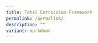 ```yaml
---
title: Total Curriculum Framework
permalink: /permalink/
description: ""
variant: markdown
---
```


<div align="justify" hidden="">

<figure>
<img src="/images/JPJC%20Experience/Total%20Curriculum%20Framework/pic1.jpg">
</figure>	
<p> <style>ol.a{list-style-type: upper-alpha;}</style>
</p><ol class="a">
Guided by our mission to nurture a community of active learners, innovative thinkers and compassionate leaders, with confidence for the future, the JPJC Total Curriculum Framework sets the direction for the implementation of the curriculum and co-curriculum in order to achieve the desired outcomes for our students. The framework identifies six key enablers to be adopted by all staff to help our students meet their goals and aspirations. With the college values as our core and foundation, underpinned by our common beliefs, all staff and students aspire towards our college vision together.<p></p>

<style>ol.a{list-style-type: upper-alpha;}</style>
<ol class="a">
	<h5><strong><li>Student Outcomes</li></strong></h5>

<p>
We believe in the potential of our students. To enable all students to discover their interests and talents so that they can develop their knowledge and skills, we offer them a wide array of rich learning opportunities through various engagement platforms.</p>
	
<p>
We seek to inculcate a self-directed learning disposition in our students such that as <strong>active learners</strong>, they possess a drive to learn, unlearn and re-learn throughout life. To achieve personal excellence, they commit to give their best in their pursuits, take initiative to seek continuous improvement and overcome challenges.</p>
	
<p>
We enable our students to be&nbsp;<strong>innovative thinkers</strong>&nbsp;by broadening their thinking and developing their creativity. Critical thinkers with the curiosity for new and different ideas will be able to analyse problems deeply, identify opportunities for growth and create thoughtful and ethical solutions for positive change.</p>
	
<p>
We place a strong emphasis on character and citizenship education with the goal to nurture&nbsp;<strong>compassionate leaders</strong>&nbsp;who demonstrate care and empathy for others and contribute actively to make a meaningful impact to the community.
</p>
	
<p>
We are committed to equipping our students with the relevant knowledge, skills and values so that they have the confidence to gain new knowledge, create sustainable futures and lead purposeful lives.
</p>

<h5><strong><li>Values</li></strong></h5>
<p>
The college believes in the importance of values-driven education to bring about the desired outcomes of education, so as to enable our students to thrive as concerned and active citizens of the nation and the global community.</p>

<p>
We encourage our students to have the&nbsp;<strong>integrity</strong>&nbsp;and moral courage to stand up for what is right. The integrity of every student is essential to building trust and developing constructive relationships with others.</p>
	
<p>
We commit to developing students and leaders who have a strong sense of&nbsp;<strong>responsibility</strong>&nbsp;and duty to self, family and community. They put in their best effort in whatever they do.</p>
	
<p>
We instill the quality of&nbsp;<strong>respect</strong>&nbsp;in our students by developing their positive self-worth while valuing the beliefs and contributions of others.</p>
	
<p>
We strengthen our students’&nbsp;<strong>resilience</strong>&nbsp;to navigate adversity and inculcate the belief that overcoming setbacks enables them to achieve their goals.</p>
	
<p>
We cultivate our students’&nbsp;<strong>compassion</strong>&nbsp;to show care and concern for as well as to be sensitive to the needs of others, so that they reach out to lend a hand to those in need.</p>

<h5><strong><li>Enablers</li></strong></h5>
	<h6><u>E1: Well-Rounded Curriculum</u></h6>
<p>
The college places a strong emphasis on delivering a well-rounded curriculum focused on holistic education and acquisition of the 21st Century Competencies. In the academic area, the different subjects emphasise deep disciplinary thinking and understanding while equipping our students with critical analytical skills to solve complex problems and issues. The college’s academic curriculum also develops a greater breadth of knowledge and understanding of the real-world environment. We place equal emphasis on the co-curriculum to inculcate college values, offering every student opportunities to develop leadership competencies and explore their interests and talents. To enable our students to become active learners prepared for the future, the total curriculum provides rich learning experiences for students to construct and co-construct meaning and apply their learning through authentic tasks within and beyond the classroom.</p>

<h6><u>E2: Learner-Centred Pedagogy</u></h6>
<p>
JPJC teachers are equipped with a wide repertoire of pedagogies which they can deploy to deliver the curriculum and facilitate learning in order to achieve the desired outcomes of learning. Taking a learner-centred approach, teachers respond to individual student needs through the differentiation of content, processes and tasks, according to their aptitude, interests and learning styles. Through deep and engaged learning, students are able to critically analyse and evaluate information, creatively synthesise new knowledge and ideas, as well as express their thoughts and ideas clearly and effectively. By igniting the joy of learning and harnessing the motivation to learn, teachers develop active and self-directed learners who are able to take ownership of their learning. Students will then be able to identify gaps, apply their learning to new contexts, reflect and use feedback to improve their own learning.</p>

<h6><u>E3: Effective and Balanced Assessment</u></h6>
<p>
Assessment is integral in enhancing the learning experience for students. It is a means for students to apply what they have learnt and show evidence of learning. JPJC teachers design purposeful and differentiated assessment tasks with clear objectives and outcomes. We use a range of formative and summative assessments to assess students in both academic and co-curricular areas. Assessment is used to provide meaningful feedback to help students address their gaps and learn more effectively. Teachers analyse information and evidence of learning derived from assessment to improve our teaching practices. In line with the nation’s move towards reducing over-testing and over-emphasis on academic results, we hope to develop students’ capacity for self-assessment through critical reflection. As a tool to motivate students, an effective and balanced assessment helps students gain confidence and become self-directed learners.</p>

<h6><u>E4: Skilful Teachers</u></h6>
<p>
The role of a JPJC teacher is to design and deliver instruction to facilitate active learning. By using a range of learner-centred pedagogies, teachers facilitate deep understanding of concepts in students and equip them with the skills to apply what they have learnt to different contexts and unfamiliar situations. We recognise that students have diverse learning needs and styles which must be met through differentiated instruction. Teachers also develop critical thinking skills in students through inquiry-based learning. Being proficient in assessment literacy, we adopt a wide range of assessment tools to identify learning gaps in students. As reflective educators, we consistently improve our practice collaboratively through learning rounds and professional learning networks. As models of lifelong learning, we empower and encourage teachers to take ownership of their own learning and development. The executive and administrative staff of the college also undergo timely and relevant training to keep themselves up to date with the skills required to effectively support college processes.</p>

<h6><u>E5: Safe and Conducive Environment for Learning</u></h6>
<p>
The college believes that learning can only take place in a safe and conducive environment that provides meaningful physical learning spaces, as well as strong socio-emotional support for all students. The improvement in learning spaces and resources must dovetail curricular and pedagogical innovation in order to maximize positive impact on teaching and learning. The environment we create must make students feel safe, supported and unrestricted, so that they are able to confidently express themselves, initiate ideas, while learning to listen and value others’ perspectives. It is important to build strong teacher-student relationships based on trust, so that teachers are able to identify the learning needs of their students and implement the appropriate teaching strategies for them. This strengthens the emotional well-being of students and develop a positive learning environment that promotes respect for the diversity of views and personalities around them. Meanwhile, emergency preparedness, school security and safety are also top priority areas to ensure a safe college for all staff and students. The executive and administrative staff also play a critical role in providing effective and efficient support to enable all college programmes to be carried out smoothly, thereby contributing significantly to creating an ideal learning environment.</p>

<h6><u>E6: Meaningful Partnerships</u></h6>
<p>
The college seeks to establish impactful and sustainable partnerships with stakeholders to provide a wide range of meaningful learning opportunities for our students. Working closely with parents, alumni, education institutions and community partners, teachers co-create and develop authentic learning experiences for students within and outside the classroom. Adopting an experiential learning model, students are actively engaged in the learning activities and then they reflect on their experiences to gain key learning points and insights. These partnerships also provide an avenue for students to contribute and give back to the community in ways that benefit the needs of the community. Through such meaningful active learning experiences, we want students to think beyond self, develop empathy and make a positive impact in the community.</p>

<h5><strong><li>Fundamental Beliefs</li></strong></h5>
<p>
A set of fundamental core beliefs provides the foundation for the college to achieve its VMV and for staff to be cognisant of principles that underlie their approaches to guide and develop students in both academic and co-curricular areas. These beliefs are:</p>
<ol>
	<li>Every student is&nbsp;<strong>unique</strong>&nbsp;and has&nbsp;<strong>limitless capacity for growth</strong>.</li>
	<li>Teachers ignite&nbsp;<strong>joy of learning</strong>, cultivate&nbsp;<strong>motivation for learning</strong>&nbsp;and help students achieve&nbsp;<strong>personal excellence</strong>.</li>
	<li>College staff show&nbsp;<strong>care and concern</strong>&nbsp;for the well-being and holistic development of students.</li></ol></ol></ol></div>